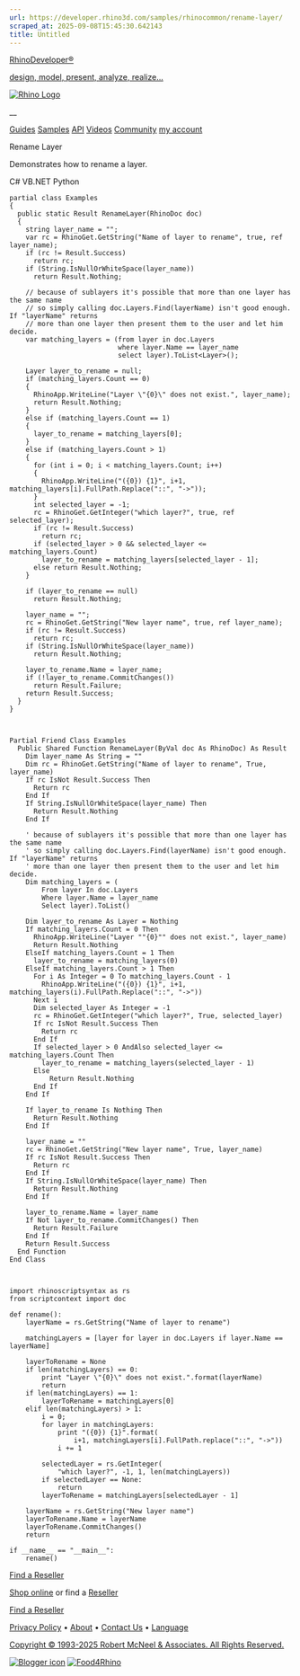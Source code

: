 ```yaml
---
url: https://developer.rhino3d.com/samples/rhinocommon/rename-layer/
scraped_at: 2025-09-08T15:45:30.642143
title: Untitled
---
```


[RhinoDeveloper®](/)

[design, model, present, analyze, realize...](/)

[![Rhino Logo](https://developer.rhino3d.com/images/rhinodevlogo.png)](/)

__

[Guides](https://developer.rhino3d.com/guides)
[Samples](https://developer.rhino3d.com/samples)
[API](https://developer.rhino3d.com/api)
[Videos](https://developer.rhino3d.com/videos)
[Community](https://discourse.mcneel.com/c/rhino-developer) [my account
](https://www.rhino3d.com/my-account/ "Manage your account, licenses, and
teams")

Rename Layer

Demonstrates how to rename a layer.

C# VB.NET Python

    
    
    partial class Examples
    {
      public static Result RenameLayer(RhinoDoc doc)
      {
        string layer_name = "";
        var rc = RhinoGet.GetString("Name of layer to rename", true, ref layer_name);
        if (rc != Result.Success)
          return rc;
        if (String.IsNullOrWhiteSpace(layer_name))
          return Result.Nothing;
    
        // because of sublayers it's possible that more than one layer has the same name
        // so simply calling doc.Layers.Find(layerName) isn't good enough.  If "layerName" returns
        // more than one layer then present them to the user and let him decide.
        var matching_layers = (from layer in doc.Layers
                               where layer.Name == layer_name
                               select layer).ToList<Layer>();
    
        Layer layer_to_rename = null;
        if (matching_layers.Count == 0)
        {
          RhinoApp.WriteLine("Layer \"{0}\" does not exist.", layer_name);
          return Result.Nothing;
        }
        else if (matching_layers.Count == 1)
        {
          layer_to_rename = matching_layers[0];
        }
        else if (matching_layers.Count > 1)
        {
          for (int i = 0; i < matching_layers.Count; i++)
          {
            RhinoApp.WriteLine("({0}) {1}", i+1, matching_layers[i].FullPath.Replace("::", "->"));
          }
          int selected_layer = -1;
          rc = RhinoGet.GetInteger("which layer?", true, ref selected_layer);
          if (rc != Result.Success)
            return rc;
          if (selected_layer > 0 && selected_layer <= matching_layers.Count)
            layer_to_rename = matching_layers[selected_layer - 1];
          else return Result.Nothing;
        }
    
        if (layer_to_rename == null)
          return Result.Nothing;
    
        layer_name = "";
        rc = RhinoGet.GetString("New layer name", true, ref layer_name);
        if (rc != Result.Success)
          return rc;
        if (String.IsNullOrWhiteSpace(layer_name))
          return Result.Nothing;
    
        layer_to_rename.Name = layer_name;
        if (!layer_to_rename.CommitChanges())
          return Result.Failure;
        return Result.Success;
      }
    }
    
    
    
    Partial Friend Class Examples
      Public Shared Function RenameLayer(ByVal doc As RhinoDoc) As Result
    	Dim layer_name As String = ""
    	Dim rc = RhinoGet.GetString("Name of layer to rename", True, layer_name)
    	If rc IsNot Result.Success Then
    	  Return rc
    	End If
    	If String.IsNullOrWhiteSpace(layer_name) Then
    	  Return Result.Nothing
    	End If
    
    	' because of sublayers it's possible that more than one layer has the same name
    	' so simply calling doc.Layers.Find(layerName) isn't good enough.  If "layerName" returns
    	' more than one layer then present them to the user and let him decide.
    	Dim matching_layers = (
    	    From layer In doc.Layers
    	    Where layer.Name = layer_name
    	    Select layer).ToList()
    
    	Dim layer_to_rename As Layer = Nothing
    	If matching_layers.Count = 0 Then
    	  RhinoApp.WriteLine("Layer ""{0}"" does not exist.", layer_name)
    	  Return Result.Nothing
    	ElseIf matching_layers.Count = 1 Then
    	  layer_to_rename = matching_layers(0)
    	ElseIf matching_layers.Count > 1 Then
    	  For i As Integer = 0 To matching_layers.Count - 1
    		RhinoApp.WriteLine("({0}) {1}", i+1, matching_layers(i).FullPath.Replace("::", "->"))
    	  Next i
    	  Dim selected_layer As Integer = -1
    	  rc = RhinoGet.GetInteger("which layer?", True, selected_layer)
    	  If rc IsNot Result.Success Then
    		Return rc
    	  End If
    	  If selected_layer > 0 AndAlso selected_layer <= matching_layers.Count Then
    		layer_to_rename = matching_layers(selected_layer - 1)
    	  Else
    		  Return Result.Nothing
    	  End If
    	End If
    
    	If layer_to_rename Is Nothing Then
    	  Return Result.Nothing
    	End If
    
    	layer_name = ""
    	rc = RhinoGet.GetString("New layer name", True, layer_name)
    	If rc IsNot Result.Success Then
    	  Return rc
    	End If
    	If String.IsNullOrWhiteSpace(layer_name) Then
    	  Return Result.Nothing
    	End If
    
    	layer_to_rename.Name = layer_name
    	If Not layer_to_rename.CommitChanges() Then
    	  Return Result.Failure
    	End If
    	Return Result.Success
      End Function
    End Class
    
    
    
    import rhinoscriptsyntax as rs
    from scriptcontext import doc
    
    def rename():
        layerName = rs.GetString("Name of layer to rename")
    
        matchingLayers = [layer for layer in doc.Layers if layer.Name == layerName]
    
        layerToRename = None
        if len(matchingLayers) == 0:
            print "Layer \"{0}\" does not exist.".format(layerName)
            return
        if len(matchingLayers) == 1:
            layerToRename = matchingLayers[0]
        elif len(matchingLayers) > 1:
            i = 0;
            for layer in matchingLayers:
                print "({0}) {1}".format(
                    i+1, matchingLayers[i].FullPath.replace("::", "->"))
                i += 1
    
            selectedLayer = rs.GetInteger(
                "which layer?", -1, 1, len(matchingLayers))
            if selectedLayer == None:
                return
            layerToRename = matchingLayers[selectedLayer - 1]
    
        layerName = rs.GetString("New layer name")
        layerToRename.Name = layerName
        layerToRename.CommitChanges()
        return
    
    if __name__ == "__main__":
        rename()
    

  

[Find a Reseller](https://www.rhino3d.com/sales)

[Shop online](https://www.rhino3d.com/store) or find a
[Reseller](https://www.rhino3d.com/sales)

[Find a Reseller](https://www.rhino3d.com/sales)

[Privacy Policy](https://www.rhino3d.com/privacy) •
[About](https://www.rhino3d.com/mcneel/about) • [Contact
Us](https://www.rhino3d.com/mcneel/contact) • [
Language](https://www.rhino3d.com/language "Change to a different region or
language")

[Copyright © 1993-2025 Robert McNeel & Associates. All Rights
Reserved.](https://www.rhino3d.com/mcneel/about)

[](https://www.facebook.com/McNeelRhinoceros/)
[](https://twitter.com/bobmcneel) [](https://www.linkedin.com/groups/75313/)
[](https://www.youtube.com/user/RhinoGuide/videos) [](https://vimeo.com/rhino)
[![Blogger
icon](https://developer.rhino3d.com/images/blogger.svg)](http://blog.rhino3d.com/)
[![Food4Rhino](https://developer.rhino3d.com/images/f4r_icon_01.svg)](https://www.food4rhino.com)

